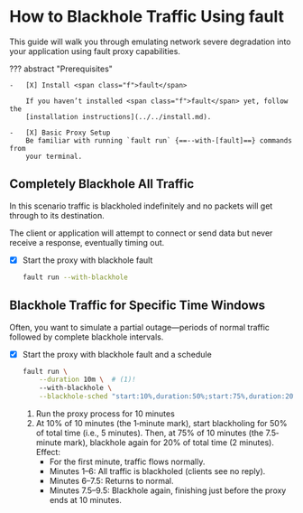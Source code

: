 # How to Blackhole Traffic Using <span class="f">fault</span>

This guide will walk you through emulating network severe degradation into your
application using fault proxy capabilities.

??? abstract "Prerequisites"

    -   [X] Install <span class="f">fault</span>

        If you haven’t installed <span class="f">fault</span> yet, follow the
        [installation instructions](../../install.md).

    -   [X] Basic Proxy Setup
        Be familiar with running `fault run` {==--with-[fault]==} commands from
        your terminal.

## Completely Blackhole All Traffic

In this scenario traffic is blackholed indefinitely and no packets will get
through to its destination.

The client or application will attempt to connect or send data but never receive
a response, eventually timing out.

-   [X] Start the proxy with blackhole fault

    ```bash
    fault run --with-blackhole
    ```

## Blackhole Traffic for Specific Time Windows

Often, you want to simulate a partial outage—periods of normal traffic followed
by complete blackhole intervals.

-   [X] Start the proxy with blackhole fault and a schedule

    ```bash
    fault run \
        --duration 10m \  # (1)!
        --with-blackhole \
        --blackhole-sched "start:10%,duration:50%;start:75%,duration:20%"  # (2)!
    ```

    1. Run the proxy process for 10 minutes
    2. At 10% of 10 minutes (the 1‐minute mark), start blackholing for 50% of
       total time (i.e., 5 minutes).
       Then, at 75% of 10 minutes (the 7.5‐minute mark), blackhole again for 20%
       of total time (2 minutes).
       Effect:
        * For the first minute, traffic flows normally.
        * Minutes 1–6: All traffic is blackholed (clients see no reply).
        * Minutes 6–7.5: Returns to normal.
        * Minutes 7.5–9.5: Blackhole again, finishing just before the proxy ends at 10 minutes.
